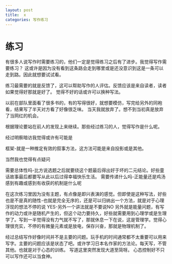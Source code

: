 ```yaml
---
layout: post
title:  x
categories: 写作练习
---
```

# 练习
有很多人说写作时需要练习的，他们一定是觉得练习之后有了进步。我觉得写作需要练习？
这或许是因为没有看到这条路会走到哪里或是还没意识到这是一条可以走到路。因此就想要试试看。

练习最需要的就是反馈了，这可以帮助写作的人评估。反馈应该是来自读者，读者如果觉得好那就是好了。
觉得不好的话或许可以换种写法。

以前在部队里面看了很多书的，有的写得很好，就想要模仿，写完给另外的同袍看，结果写了半天对方看了好像很乏味。
当天我就放弃了。想不到当初真是放弃了当网红的机会。


根据理论要站在前人的发现上来继续。那些经过练习的人，觉得写作是什么呢。

经过明察暗访我觉得或许有可能是

框架-就是一种推定有效的叙事方法，这方法可能是来自投影或是其他。

当然我也觉得有点疑问

需要总体性吗-比方说选题之后就要绕这个题最后得出好于坏的二元结论。好些童话故事最后都要写从此以后过得幸福快乐生活。
需要传递什么吗-正能量还是鸡汤
感到有趣或感到有收获的机制是什么呢

在这次练习里因为没有主题，有点像是即兴表演的感觉。但即使是这种写法，好些也是不是真的随性-也就是完全无序的，还是可以归纳出一个方法，就是对于心理浮现的想法不停的说 YES-另外一个讲法就是不要说NO
另外就是能量问题，有写作的动力或许是随机产生的，但这个动力要持久，好些就需要用到心理学或是生理学了。写到一半觉得没有力气就不写了，那就休息一下在说，这是管理学。觉得心理很充实，不停的有微量元素或是放电，保存兴奋，那就是物理机制了。

经过总结写作好像时间并不是主要的问题。玩手机的时间通常都不太重要可以用来写字。主要的问题应该是状态了吧。或许学习日本名作家的方法论。每天写，不管其他。也就是对于心态的训练。
写道这里突然发现大道至简呀。 心态控制好不只可以写作还可以当食神。





